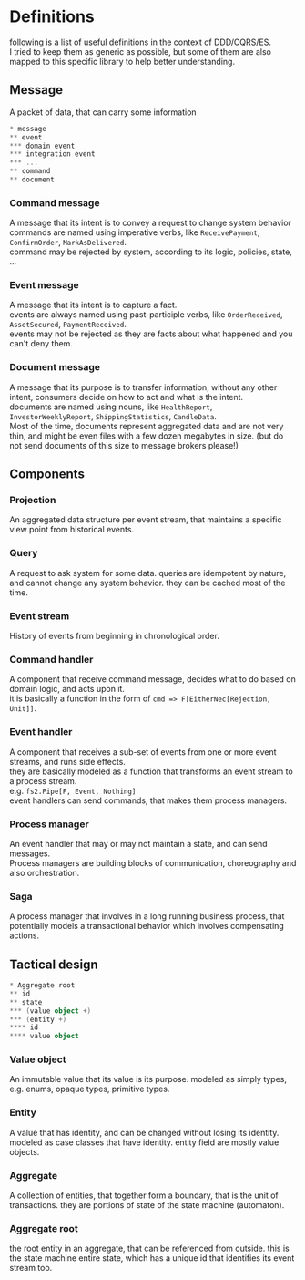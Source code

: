 # Definitions
following is a list of useful definitions in the context of DDD/CQRS/ES.  
I tried to keep them as generic as possible, but some of them are also mapped to this specific library to help better understanding.

## Message
A packet of data, that can carry some information
```scala mdoc:plantuml:mindmap
* message
** event
*** domain event
*** integration event
*** ...
** command
** document
```

### Command message
A message that its intent is to convey a request to change system behavior  
commands are named using imperative verbs, like `ReceivePayment`, `ConfirmOrder`, `MarkAsDelivered`.  
command may be rejected by system, according to its logic, policies, state, ...

### Event message
A message that its intent is to capture a fact.  
events are always named using past-participle verbs, like `OrderReceived`, `AssetSecured`, `PaymentReceived`.  
events may not be rejected as they are facts about what happened and you can't deny them.  

### Document message
A message that its purpose is to transfer information, without any other intent, consumers decide on how to act and what is the intent.  
documents are named using nouns, like `HealthReport`, `InvestorWeeklyReport`, `ShippingStatistics`, `CandleData`.  
Most of the time, documents represent aggregated data and are not very thin, and might be even files with a few dozen megabytes in size. (but do not send documents of this size to message brokers please!)



## Components

### Projection
An aggregated data structure per event stream, that maintains a specific view point from historical events.

### Query
A request to ask system for some data. queries are idempotent by nature, and cannot change any system behavior. they can be cached most of the time.

### Event stream
History of events from beginning in chronological order.

### Command handler
A component that receive command message, decides what to do based on domain logic, and acts upon it.  
it is basically a function in the form of `cmd => F[EitherNec[Rejection, Unit]]`.

### Event handler
A component that receives a sub-set of events from one or more event streams, and runs side effects.  
they are basically modeled as a function that transforms an event stream to a process stream.  
e.g. `fs2.Pipe[F, Event, Nothing]`  
event handlers can send commands, that makes them process managers.

### Process manager
An event handler that may or may not maintain a state, and can send messages.  
Process managers are building blocks of communication, choreography and also orchestration.  

### Saga
A process manager that involves in a long running business process, that potentially models a transactional behavior which involves compensating actions.


## Tactical design

```scala mdoc:plantuml:mindmap
* Aggregate root
** id
** state
*** (value object +)
*** (entity +)
**** id
**** value object
```

### Value object
An immutable value that its value is its purpose. modeled as simply types, e.g. enums, opaque types, primitive types.  

### Entity
A value that has identity, and can be changed without losing its identity. modeled as case classes that have identity. entity field are mostly value objects.

### Aggregate
A collection of entities, that together form a boundary, that is the unit of transactions. they are portions of state of the state machine (automaton).

### Aggregate root
the root entity in an aggregate, that can be referenced from outside. this is the state machine entire state, which has a unique id that identifies its event stream too.
